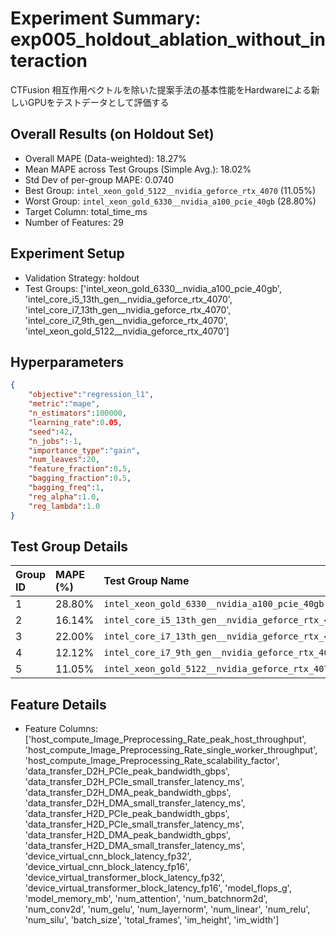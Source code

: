# Experiment Summary: exp005_holdout_ablation_without_interaction
CTFusion 相互作用ベクトルを除いた提案手法の基本性能をHardwareによる新しいGPUをテストデータとして評価する

## Overall Results (on Holdout Set)

- Overall MAPE (Data-weighted): 18.27%
- Mean MAPE across Test Groups (Simple Avg.): 18.02%
- Std Dev of per-group MAPE: 0.0740
- Best Group: `intel_xeon_gold_5122__nvidia_geforce_rtx_4070` (11.05%)
- Worst Group: `intel_xeon_gold_6330__nvidia_a100_pcie_40gb` (28.80%)
- Target Column: total_time_ms
- Number of Features: 29

## Experiment Setup

- Validation Strategy: holdout
- Test Groups: ['intel_xeon_gold_6330__nvidia_a100_pcie_40gb', 'intel_core_i5_13th_gen__nvidia_geforce_rtx_4070', 'intel_core_i7_13th_gen__nvidia_geforce_rtx_4070', 'intel_core_i7_9th_gen__nvidia_geforce_rtx_4070', 'intel_xeon_gold_5122__nvidia_geforce_rtx_4070']

## Hyperparameters

```json
{
    "objective":"regression_l1",
    "metric":"mape",
    "n_estimators":100000,
    "learning_rate":0.05,
    "seed":42,
    "n_jobs":-1,
    "importance_type":"gain",
    "num_leaves":20,
    "feature_fraction":0.5,
    "bagging_fraction":0.5,
    "bagging_freq":1,
    "reg_alpha":1.0,
    "reg_lambda":1.0
}
```

## Test Group Details

| Group ID | MAPE (%) | Test Group Name |
|:---|:---|:---|
| 1 | 28.80% | `intel_xeon_gold_6330__nvidia_a100_pcie_40gb` |
| 2 | 16.14% | `intel_core_i5_13th_gen__nvidia_geforce_rtx_4070` |
| 3 | 22.00% | `intel_core_i7_13th_gen__nvidia_geforce_rtx_4070` |
| 4 | 12.12% | `intel_core_i7_9th_gen__nvidia_geforce_rtx_4070` |
| 5 | 11.05% | `intel_xeon_gold_5122__nvidia_geforce_rtx_4070` |
## Feature Details

- Feature Columns: ['host_compute_Image_Preprocessing_Rate_peak_host_throughput', 'host_compute_Image_Preprocessing_Rate_single_worker_throughput', 'host_compute_Image_Preprocessing_Rate_scalability_factor', 'data_transfer_D2H_PCIe_peak_bandwidth_gbps', 'data_transfer_D2H_PCIe_small_transfer_latency_ms', 'data_transfer_D2H_DMA_peak_bandwidth_gbps', 'data_transfer_D2H_DMA_small_transfer_latency_ms', 'data_transfer_H2D_PCIe_peak_bandwidth_gbps', 'data_transfer_H2D_PCIe_small_transfer_latency_ms', 'data_transfer_H2D_DMA_peak_bandwidth_gbps', 'data_transfer_H2D_DMA_small_transfer_latency_ms', 'device_virtual_cnn_block_latency_fp32', 'device_virtual_cnn_block_latency_fp16', 'device_virtual_transformer_block_latency_fp32', 'device_virtual_transformer_block_latency_fp16', 'model_flops_g', 'model_memory_mb', 'num_attention', 'num_batchnorm2d', 'num_conv2d', 'num_gelu', 'num_layernorm', 'num_linear', 'num_relu', 'num_silu', 'batch_size', 'total_frames', 'im_height', 'im_width']

